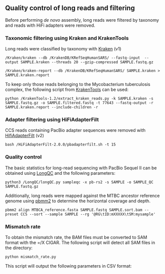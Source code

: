 ## Quality control of long reads and filtering
Before performing _de novo_ assembly, long reads were filtered by taxonomy and reads with HiFi adapters were removed. 


### Taxonomic filtering using Kraken and KrakenTools
Long reads were classified by taxonomy with [Kraken](https://ccb.jhu.edu/software/kraken/) (v1) 

```
/Kraken/kraken --db /KrakenDB/KRefSeqHumanSARS/ --fastq-input  --output SAMPLE.kraken --threads 20 --gzip-compressed SAMPLE.fastq.gz

/Kraken/kraken-report --db /KrakenDB/KRefSeqHumanSARS/ SAMPLE.kraken > SAMPLE.kraken.report
```

To keep only those reads belonging to the Mycobacterium tuberculosis complex, the following script from [KrakenTools](https://github.com/jenniferlu717/KrakenTools) can be used:

```
python /KrakenTools-1.2/extract_kraken_reads.py -k SAMPLE.kraken -s SAMPLE.fastq.gz -o SAMPLE.filtered.fastq -t 77643 --fastq-output -r SAMPLE.kraken.report --include-children -r
```

### Adapter filtering using HiFiAdapterFilt

CCS reads containing PacBio adapter sequences were removed with [HifiAdapterFilt](https://github.com/sheinasim-USDA/HiFiAdapterFilt) (v2)

```
bash /HiFiAdapterFilt-2.0.0/pbadapterfilt.sh -t 15
```

### Quality control

The basic statistics for long-read sequencing with PacBio Sequel II can be obtained using [LongQC](https://github.com/yfukasawa/LongQC) and the following parameters:

```
python3 /LongQC/longQC.py sampleqc -x pb-rs2 -s SAMPLE -o SAMPLE_QC SAMPLE.fastq.gz
```
Additionally, long reads were mapped against the MTBC ancestor reference genome using [pbmm2](https://github.com/PacificBiosciences/pbmm2) to determine the horizontal coverage and depth.

```
pbmm2 align MTBCA_reference.fasta SAMPLE.fastq SAMPLE.sort.bam --preset CCS --sort --sample SAMPLE --rg '@RG\tID:mXXXXX\tSM:mysample'
```

### Mismatch rate
To obtain the mismatch rate, the BAM files must be converted to SAM format with the =/X CIGAR. The following script will detect all SAM files in the directory:

```
python mismatch_rate.py
```
This script will output the following parameters in CSV format: 
